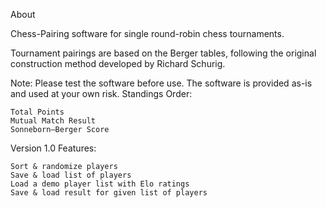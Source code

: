 
About

Chess-Pairing software for single round-robin chess tournaments.

Tournament pairings are based on the Berger tables, following the original construction method developed by Richard Schurig.

Note: Please test the software before use. The software is provided as-is and used at your own risk.
Standings Order:

    Total Points
    Mutual Match Result
    Sonneborn–Berger Score

Version 1.0
Features:

    Sort & randomize players
    Save & load list of players
    Load a demo player list with Elo ratings
    Save & load result for given list of players

